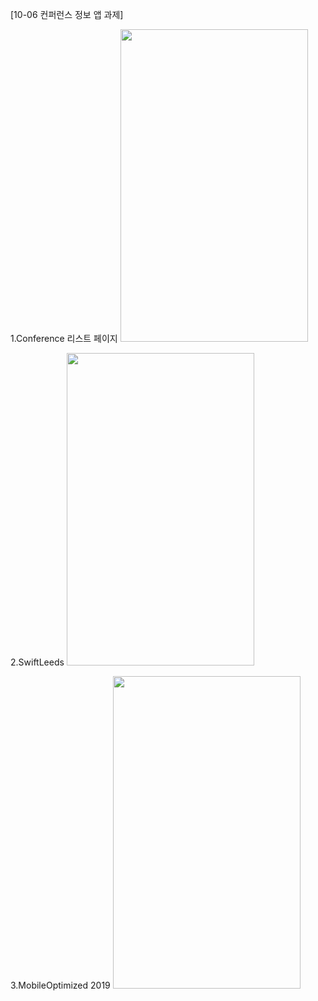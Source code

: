 [10-06 컨퍼런스 정보 앱 과제]


1.Conference 리스트 페이지
<img src="https://user-images.githubusercontent.com/90822634/136098387-12c49e9e-c8de-4287-be63-cecd96104b9c.png"  width="300" height="500"/>


2.SwiftLeeds
<img src="https://user-images.githubusercontent.com/90822634/136098407-8ddf6156-86d1-4171-ae87-066dc8412e7c.png"  width="300" height="500"/>


3.MobileOptimized 2019
<img src="https://user-images.githubusercontent.com/90822634/136098410-79dc0d2a-a95d-47ec-becb-2d42f8273524.png"  width="300" height="500"/>
